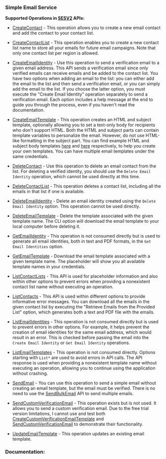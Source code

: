 ### Simple Email Service<a name="ses"></a>
**Supported Operations in [SESV2](https://docs.aws.amazon.com/ses/latest/APIReference-V2/API_Operations.html) APIs:**

- [CreateContact](https://docs.aws.amazon.com/ses/latest/APIReference-V2/API_CreateContact.html) - This operation allows you to create a new email contact and add the contact to your contact list.

- [CreateContactList](https://docs.aws.amazon.com/ses/latest/APIReference-V2/API_CreateContactList.html) - This operation enables you to create a new contact list name to store all your emails for future email campaigns. Note that only one contact list per region is allowed.

- [CreateEmailIdentity](https://docs.aws.amazon.com/ses/latest/APIReference-V2/API_CreateEmailIdentity.html) - Use this operation to send a verification email to a given email address. This API sends a verification email since only verified emails can receive emails and be added to the contact list. You have two options when adding an email to the list: you can either add the email to the list and then send a verification email, or you can simply add the email to the list. If you choose the latter option, you must execute the "Create Email Identity" operation separately to send a verification email. Each option includes a help message at the end to guide you through the process, even if you haven't read the documentation.

- [CreateEmailTemplate](https://docs.aws.amazon.com/ses/latest/APIReference-V2/API_CreateEmailTemplate.html) - This operation creates an HTML and subject template, optionally allowing you to set a text-only body for recipients who don't support HTML. Both the HTML and subject parts can contain template variables to personalize the email. However, do not use HTML-like formatting in the subject part. You can find example HTML and subject body templates [here](https://github.com/Sanjuvi/Simple-Email-Service-SES-Client/blob/main/src/assets/template.html) and [here](https://github.com/Sanjuvi/Simple-Email-Service-SES-Client/blob/main/src/assets/subject.html) respectively, to help you create your own templates. You can have multiple email templates under the same credentials.

- [DeleteContact](https://docs.aws.amazon.com/ses/latest/APIReference-V2/API_DeleteContact.html) - Use this operation to delete an email contact from the list. For deleting a verified identity, you should use the `Delete Email Identity` operation, which cannot be used directly at this time.

- [DeleteContactList](https://docs.aws.amazon.com/ses/latest/APIReference-V2/API_DeleteContactList.html) - This operation deletes a contact list, including all the emails in that list if one is available.

- [DeleteEmailIdentity](https://docs.aws.amazon.com/ses/latest/APIReference-V2/API_DeleteEmailIdentity.html) - Delete an email identity created using the `Delete Email Identity` option. This operation cannot be used directly.

- [DeleteEmailTemplate](https://docs.aws.amazon.com/ses/latest/APIReference-V2/API_DeleteEmailTemplate.html) - Delete the template associated with the given template name. The CLI option will download the email template to your local computer before deleting it.

- [GetEmailIdentity](https://docs.aws.amazon.com/ses/latest/APIReference-V2/API_GetEmailIdentity.html) - This operation is not consumed directly but is used to generate all email identities, both in text and PDF formats, in the `Get Email Identities` option.

- [GetEmailTemplate](https://docs.aws.amazon.com/ses/latest/APIReference-V2/API_GetEmailTemplate.html) - Download the email template associated with a given template name. The placeholder will show you all available template names in your credentials.

- [ListContactLists](https://docs.aws.amazon.com/ses/latest/APIReference-V2/API_ListContactLists.html) - This API is used for placeholder information and also within other options to prevent errors when providing a nonexistent contact list name without executing an operation.

- [ListContacts](https://docs.aws.amazon.com/ses/latest/APIReference-V2/API_ListContacts.html) - This API is used within different options to provide informative error messages. You can download all the emails in the given contact list by executing the "Retrieve Emails from the Provided List" option, which generates both a text and PDF file with the emails.

- [ListEmailIdentities](https://docs.aws.amazon.com/ses/latest/APIReference-V2/API_ListEmailIdentities.html) - This operation is not consumed directly but is used to prevent errors in other options. For example, it helps prevent the creation of email identities for the same email address, which would result in an error. This is checked before passing the email into the `Create Email Identity` or `Get Email Identity` operations.

- [ListEmailTemplates](https://docs.aws.amazon.com/ses/latest/APIReference-V2/API_ListEmailTemplates.html) - This operation is not consumed directly. Options starting with `List*` are used to avoid errors in API calls. The API response is used when providing a nonexistent template name without executing an operation, allowing you to continue using the application without crashing.

- [SendEmail](https://docs.aws.amazon.com/ses/latest/APIReference-V2/API_SendEmail.html) - You can use this operation to send a simple email without creating an email template, but the email must be verified. There is no need to use the [SendBulkEmail](https://docs.aws.amazon.com/ses/latest/APIReference-V2/API_SendBulkEmail.html) API to send multiple emails.

- [SendCustomVerificationEmail](https://docs.aws.amazon.com/ses/latest/APIReference-V2/API_SendCustomVerificationEmail.html) - This operation exists but is not used. It allows you to send a custom verification email. Due to the free trial version limitations, I cannot use and test both [CreateCustomVerificationEmailTemplate](https://docs.aws.amazon.com/ses/latest/APIReference-V2/API_CreateCustomVerificationEmailTemplate.html) and [SendCustomVerificationEmail](https://docs.aws.amazon.com/ses/latest/APIReference-V2/API_SendCustomVerificationEmail.html) to demonstrate their functionality.

- [UpdateEmailTemplate](https://docs.aws.amazon.com/ses/latest/APIReference-V2/API_UpdateEmailTemplate.html) - This operation updates an existing email template.
### Documentation:
